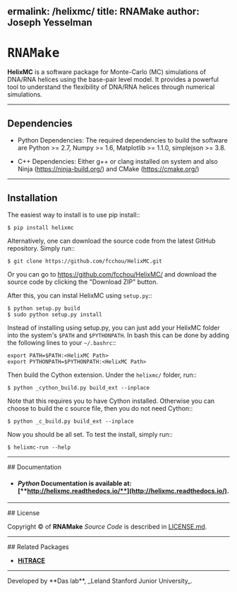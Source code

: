 ermalink: /helixmc/
title: RNAMake
author: Joseph Yesselman
---

# <samp>RNAMake</samp>

**HelixMC** is a software package for Monte-Carlo (MC) simulations of DNA/RNA helices 
using the base-pair level model. It provides a powerful tool to understand the flexibility of
DNA/RNA helices through numerical simulations.


<hr/>

## Dependencies 

* Python Dependencies: The required dependencies to build the software are Python >= 2.7, Numpy >= 1.6, Matplotlib >= 1.1.0, simplejson >= 3.8.

* C++ Dependencies: Either g++ or clang installed on system and also Ninja (https://ninja-build.org/) and CMake (https://cmake.org/)
	
	
<hr/>

## Installation

The easiest way to install is to use pip install::

    $ pip install helixmc

Alternatively, one can download the source code from the latest GitHub
repository. Simply run::

    $ git clone https://github.com/fcchou/HelixMC.git

Or you can go to https://github.com/fcchou/HelixMC/ and download the source
code by clicking the "Download ZIP" button.

After this, you can instal HelixMC using `setup.py`::

    $ python setup.py build
    $ sudo python setup.py install

Instead of installing using setup.py, you can just add your HelixMC folder
into the system's ``$PATH`` and ``$PYTHONPATH``. In bash this can be done by
adding the following lines to your ``~/.bashrc``::

    export PATH=$PATH:<HelixMC Path>
    export PYTHONPATH=$PYTHONPATH:<HelixMC Path>

Then build the Cython extension. Under the ``helixmc/`` folder, run::

    $ python _cython_build.py build_ext --inplace

Note that this requires you to have Cython installed. Otherwise you can choose
to build the c source file, then you do not need Cython::

    $ python _c_build.py build_ext --inplace

Now you should be all set. To test the install, simply run::

    $ helixmc-run --help


<hr/>
## Documentation

* #### *Python* Documentation is available at: [**http://helixmc.readthedocs.io/**](http://helixmc.readthedocs.io/).

<hr/>
## License

Copyright &copy; of **RNAMake** _Source Code_ is described in [LICENSE.md](https://github.com/ribokit/RiboVis/blob/master/LICENSE.md).

<hr/>
## Related Packages

* [**HiTRACE**](https://hitrace.github.io/HiTRACE/)


<hr/>
Developed by **Das lab**, _Leland Stanford Junior University_.

